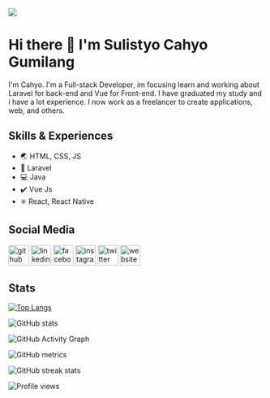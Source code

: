
![](https://pbs.twimg.com/profile_banners/2608765896/1613653305/1500x500)

# Hi there :wave: I'm Sulistyo Cahyo Gumilang

I'm Cahyo. I'm a Full-stack Developer, im focusing learn and working about Laravel for back-end and Vue for Front-end. I have graduated my study and i have a lot experience. I now work as a freelancer to create applications, web, and others.

## Skills & Experiences
- :earth_asia: HTML, CSS, JS
- :prayer_beads: Laravel
- :computer: Java
- :heavy_check_mark: Vue Js
- :eight_spoked_asterisk: React, React Native

## Social Media
[<img src='https://cdn.jsdelivr.net/npm/simple-icons@3.0.1/icons/github.svg' alt='github' height='40'>](https://github.com/cahy00)  [<img src='https://cdn.jsdelivr.net/npm/simple-icons@3.0.1/icons/linkedin.svg' alt='linkedin' height='40'>](https://www.linkedin.com/in/sulistyo-cahyo-gumilang/)  [<img src='https://cdn.jsdelivr.net/npm/simple-icons@3.0.1/icons/facebook.svg' alt='facebook' height='40'>](https://www.facebook.com/Sulistyo.pantai)  [<img src='https://cdn.jsdelivr.net/npm/simple-icons@3.0.1/icons/instagram.svg' alt='instagram' height='40'>](https://www.instagram.com/cahy00/)  [<img src='https://cdn.jsdelivr.net/npm/simple-icons@3.0.1/icons/twitter.svg' alt='twitter' height='40'>](https://twitter.com/cahyy0)  [<img src='https://cdn.jsdelivr.net/npm/simple-icons@3.0.1/icons/icloud.svg' alt='website' height='40'>](nomadaaa.github.io)  

## Stats
[![Top Langs](https://github-readme-stats.vercel.app/api/top-langs/?username=cahy00)](https://github.com/anuraghazra/github-readme-stats)

![GitHub stats](https://github-readme-stats.vercel.app/api?username=cahy00&show_icons=true)  

![GitHub Activity Graph](https://activity-graph.herokuapp.com/graph?username=cahy00)  

![GitHub metrics](https://metrics.lecoq.io/cahy00)  

![GitHub streak stats](https://github-readme-streak-stats.herokuapp.com/?user=cahy00)  

![Profile views](https://gpvc.arturio.dev/cahy00)  
